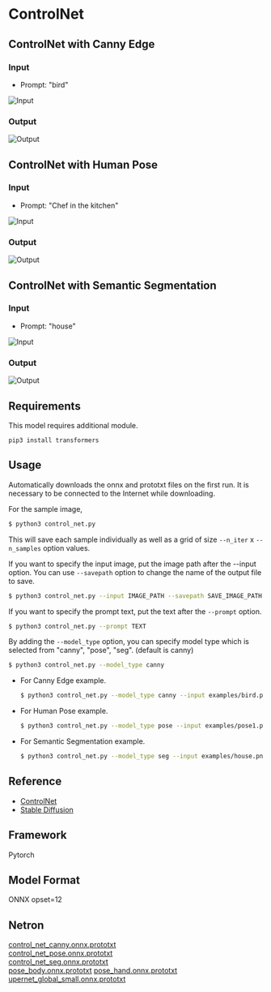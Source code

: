 # ControlNet

## ControlNet with Canny Edge

### Input

- Prompt: "bird"

![Input](examples/bird.png)

### Output

![Output](examples/output_bird.png)

## ControlNet with Human Pose

### Input

- Prompt: "Chef in the kitchen"

![Input](examples/pose1.png)

### Output

![Output](examples/output_pose1.png)

## ControlNet with Semantic Segmentation

### Input

- Prompt: "house"

![Input](examples/house.png)

### Output

![Output](examples/output_house.png)

## Requirements
This model requires additional module.

```
pip3 install transformers
```

## Usage
Automatically downloads the onnx and prototxt files on the first run.
It is necessary to be connected to the Internet while downloading.

For the sample image,
```bash
$ python3 control_net.py
```

This will save each sample individually as well as a grid of size `--n_iter` x `--n_samples` option values.

If you want to specify the input image, put the image path after the --input option.
You can use `--savepath` option to change the name of the output file to save.
```bash
$ python3 control_net.py --input IMAGE_PATH --savepath SAVE_IMAGE_PATH
```

If you want to specify the prompt text, put the text after the `--prompt` option.
```bash
$ python3 control_net.py --prompt TEXT
```

By adding the `--model_type` option, you can specify model type which is selected from "canny", "pose", "seg". (default is canny)
```bash
$ python3 control_net.py --model_type canny
```

- For Canny Edge example.
    ```bash
    $ python3 control_net.py --model_type canny --input examples/bird.png --prompt bird
    ```

- For Human Pose example.
    ```bash
    $ python3 control_net.py --model_type pose --input examples/pose1.png --prompt "Chef in the kitchen"
    ```

- For Semantic Segmentation example.
    ```bash
    $ python3 control_net.py --model_type seg --input examples/house.png --prompt house
    ```

## Reference

- [ControlNet](https://github.com/lllyasviel/ControlNet)
- [Stable Diffusion](https://github.com/CompVis/stable-diffusion)

## Framework

Pytorch

## Model Format

ONNX opset=12

## Netron

[control_net_canny.onnx.prototxt](https://netron.app/?url=https://storage.googleapis.com/ailia-models/control_net/control_net_canny.onnx.prototxt)  
[control_net_pose.onnx.prototxt](https://netron.app/?url=https://storage.googleapis.com/ailia-models/control_net/control_net_pose.onnx.prototxt)  
[control_net_seg.onnx.prototxt](https://netron.app/?url=https://storage.googleapis.com/ailia-models/control_net/control_net_seg.onnx.prototxt)  
[pose_body.onnx.prototxt](https://netron.app/?url=https://storage.googleapis.com/ailia-models/control_net/pose_body.onnx.prototxt)
[pose_hand.onnx.prototxt](https://netron.app/?url=https://storage.googleapis.com/ailia-models/control_net/pose_hand.onnx.prototxt)
[upernet_global_small.onnx.prototxt](https://netron.app/?url=https://storage.googleapis.com/ailia-models/control_net/upernet_global_small.onnx.prototxt)

